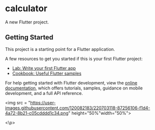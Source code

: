 # calculator

A new Flutter project.

## Getting Started

This project is a starting point for a Flutter application.

A few resources to get you started if this is your first Flutter project:

- [Lab: Write your first Flutter app](https://docs.flutter.dev/get-started/codelab)
- [Cookbook: Useful Flutter samples](https://docs.flutter.dev/cookbook)

For help getting started with Flutter development, view the
[online documentation](https://docs.flutter.dev/), which offers tutorials,
samples, guidance on mobile development, and a full API reference.



<p>

<img src = "https://user-images.githubusercontent.com/120082183/220703118-87256106-f1d4-4a72-8b21-c05cdddd1c34.png" height="50%"width="50%">

<\p>
